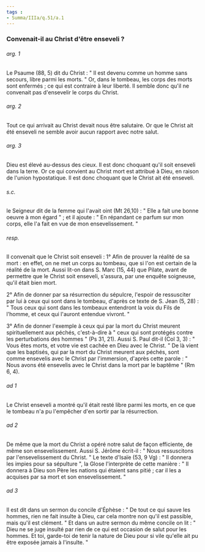 ```yaml
---
tags : 
- Summa/IIIa/q.51/a.1
---
```


### Convenait-il au Christ d'être enseveli ?



###### arg. 1
Le Psaume (88, 5) dit du Christ : " Il est devenu comme un homme sans secours, libre parmi les morts. " Or, dans le tombeau, les corps des morts sont enfermés ; ce qui est contraire à leur liberté. Il semble donc qu'il ne convenait pas d'ensevelir le corps du Christ. 

###### arg. 2
Tout ce qui arrivait au Christ devait nous être salutaire. Or que le Christ ait été enseveli ne semble avoir aucun rapport avec notre salut. 

###### arg. 3
Dieu est élevé au-dessus des cieux. Il est donc choquant qu'il soit enseveli dans la terre. Or ce qui convient au Christ mort est attribué à Dieu, en raison de l'union hypostatique. Il est donc choquant que le Christ ait été enseveli. 

###### s.c.
le Seigneur dit de la femme qui l'avait oint (Mt 26,10) : " Elle a fait une bonne oeuvre à mon égard " ; et il ajoute : " En répandant ce parfum sur mon corps, elle l'a fait en vue de mon ensevelissement. " 

###### resp.
Il convenait que le Christ soit enseveli : 1° Afin de prouver la réalité de sa mort : en effet, on ne met un corps au tombeau, que si l'on est certain de la réalité de la mort. Aussi lit-on dans S. Marc (15, 44) que Pilate, avant de permettre que le Christ soit enseveli, s'assura, par une enquête soigneuse, qu'il était bien mort. 

2° Afin de donner par sa résurrection du sépulcre, l'espoir de ressusciter par lui à ceux qui sont dans le tombeau, d'après ce texte de S. Jean (5, 28) : " Tous ceux qui sont dans les tombeaux entendront la voix du Fils de l'homme, et ceux qui l'auront entendue vivront. " 

3° Afin de donner l'exemple à ceux qui par la mort du Christ meurent spirituellement aux péchés, c'est-à-dire à " ceux qui sont protégés contre les perturbations des hommes " (Ps 31, 21). Aussi S. Paul dit-il (Col 3, 3) : " Vous êtes morts, et votre vie est cachée en Dieu avec le Christ. " De là vient que les baptisés, qui par la mort du Christ meurent aux péchés, sont comme ensevelis avec le Christ par l'immersion, d'après cette parole : " Nous avons été ensevelis avec le Christ dans la mort par le baptême " (Rm 6, 4). 

###### ad 1
Le Christ enseveli a montré qu'il était resté libre parmi les morts, en ce que le tombeau n'a pu l'empêcher d'en sortir par la résurrection. 

###### ad 2
De même que la mort du Christ a opéré notre salut de façon efficiente, de même son ensevelissement. Aussi S. Jérôme écrit-il : " Nous ressuscitons par l'ensevelissement du Christ. " Le texte d'Isaïe (53, 9 Vg) : " Il donnera les impies pour sa sépulture ", la Glose l'interprète de cette manière : " Il donnera à Dieu son Père les nations qui étaient sans pitié ; car il les a acquises par sa mort et son ensevelissement. " 

###### ad 3
Il est dit dans un sermon du concile d'Éphèse : " De tout ce qui sauve les hommes, rien ne fait insulte à Dieu, car cela montre non qu'il est passible, mais qu'il est clément. " Et dans un autre sermon du même concile on lit : " Dieu ne se juge insulté par rien de ce qui est occasion de salut pour les hommes. Et toi, garde-toi de tenir la nature de Dieu pour si vile qu'elle ait pu être exposée jamais à l'insulte. " 

